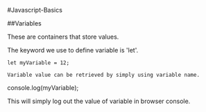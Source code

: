 #Javascript-Basics

##Variables

These are containers that store values.

The keyword we use to define variable is 'let'.

```
let myVariable = 12;

Variable value can be retrieved by simply using variable name.

```
console.log(myVariable);

This will simply log out the value of variable in browser console.